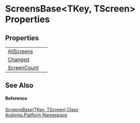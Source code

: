 # ScreensBase&lt;TKey, TScreen&gt; Properties




## Properties
<table>
<tr>
<td><a href="P_Avalonia_Platform_ScreensBase_2_AllScreens">AllScreens</a></td>
<td> </td>
</tr>
<tr>
<td><a href="P_Avalonia_Platform_ScreensBase_2_Changed">Changed</a></td>
<td> </td>
</tr>
<tr>
<td><a href="P_Avalonia_Platform_ScreensBase_2_ScreenCount">ScreenCount</a></td>
<td> </td>
</tr>
</table>

## See Also


#### Reference
<a href="T_Avalonia_Platform_ScreensBase_2">ScreensBase(TKey, TScreen) Class</a>  
<a href="N_Avalonia_Platform">Avalonia.Platform Namespace</a>  
